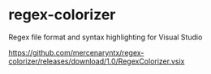 # regex-colorizer
Regex file format and syntax highlighting for Visual Studio

https://github.com/mercenaryntx/regex-colorizer/releases/download/1.0/RegexColorizer.vsix
